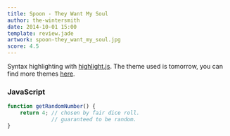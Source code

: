 ```yaml
---
title: Spoon - They Want My Soul
author: the-wintersmith
date: 2014-10-01 15:00
template: review.jade
artwork: spoon-they_want_my_soul.jpg
score: 4.5
---
```


Syntax highlighting with [highlight.js](http://softwaremaniacs.org/soft/highlight/en/).
The theme used is tomorrow, you can find more themes [here](http://jmblog.github.io/color-themes-for-highlightjs/).

<span class="more"></span>

### JavaScript

```javascript
function getRandomNumber() {
    return 4; // chosen by fair dice roll.
              // guaranteed to be random.
}
```
